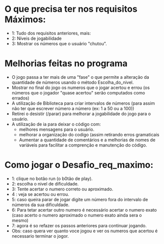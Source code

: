 # O que precisa ter nos requisitos Máximos:
* 1: Tudo dos requisitos anteriores, mais:
* 2: Níveis de jogabilidade
* 3: Mostrar os números que o usuário "chutou".

# Melhorias feitas no programa
* O jogo passa a ter mais de uma "fase" o que permite a alteração da quantidade de números usando o método Escolha_do_nivel.
* Mostrar no final do jogo os numeros que o jogar acertou e errou (os números que o jogador "quase acertou" serão computados como errados)
*  A utilização de Biblioteca para criar intervalos de números (para assim não ter que escrever número a número (ex: 1 a 50 ou a 100))
*  Retirei o desistir (/parar) para melhorar a jogabilidade do jogo para o usuário.
* A utilização de ia para deixar o código com:
  * melhores mensagens para o usuário.
  * melhorar a organização do codigo (assim retirando erros gramaticais 
  * Aumentar a quantidade de comentários e a melhorias de nomes de variáveis para facilitar a comprenção e manutenção do código.
  
# Como jogar o Desafio_req_maximo:
   * 1: clique no botão run (o b0tão de play).
   * 2: escolha o nivel de dificuldade.
   * 3: Tente acertar o numero correto ou aproximado.
   * 4 : veja se acertou ou errou.
   * 5: caso queira parar de jogar digite um número fora do intervalo de números da sua dificuldade.
   * 6: Para tetar acertar outro numero é necessário acertar o numero exato (caso acerto o numero aproximado o numero exato ainda sera o mesmo)
   * 7: agora é so refazer os passos anteriores para continuar jogando.
   * Obs: caso quera ver quanto voce jogou e ver os numeros que acertou é necessario terminar o jogor.